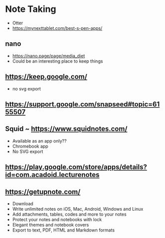 # Note Taking


* Otter
* https://mynexttablet.com/best-s-pen-apps/

## nano

* https://nano.page/page/media_diet
* Could be an interesting place to keep things


## https://keep.google.com/

* no svg export

## https://support.google.com/snapseed#topic=6155507

## Squid ~ https://www.squidnotes.com/

* Available as an app only??
* Chromebook app
* No SVG export

## https://play.google.com/store/apps/details?id=com.acadoid.lecturenotes


## https://getupnote.com/

* Download
* Write unlimited notes on iOS, Mac, Android, Windows and Linux
* Add attachments, tables, codes and more to your notes
* Protect your notes and notebooks with lock
* Elegant themes and notebook covers
* Export to text, PDF, HTML and Markdown formats
